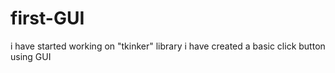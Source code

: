# first-GUI
i have started working on "tkinker" library i have created a basic click button using GUI
